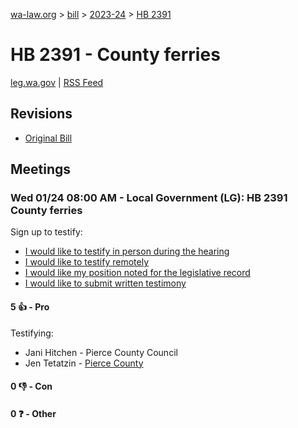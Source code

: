 [wa-law.org](/) > [bill](/bill/) > [2023-24](/bill/2023-24/) > [HB 2391](/bill/2023-24/hb/2391/)

# HB 2391 - County ferries
[leg.wa.gov](https://app.leg.wa.gov/billsummary?BillNumber=2391&Year=2023&Initiative=false) | [RSS Feed](./rss.xml)

## Revisions
* [Original Bill](1/)

## Meetings
### Wed 01/24 08:00 AM - Local Government (LG): HB 2391 County ferries
Sign up to testify:
* [I would like to testify in person during the hearing](https://app.leg.wa.gov/csi/Testifier/Add?chamber=House&mId=31774&aId=157357&caId=23515&tId=1)
* [I would like to testify remotely](https://app.leg.wa.gov/csi/Testifier/Add?chamber=House&mId=31774&aId=157357&caId=23515&tId=2)
* [I would like my position noted for the legislative record](https://app.leg.wa.gov/csi/Testifier/Add?chamber=House&mId=31774&aId=157357&caId=23515&tId=3)
* [I would like to submit written testimony](https://app.leg.wa.gov/csi/Testifier/Add?chamber=House&mId=31774&aId=157357&caId=23515&tId=4)

#### 5 👍 - Pro
Testifying:
* Jani Hitchen - Pierce County Council
* Jen Tetatzin - [Pierce County](/org/pierce_county/)

#### 0 👎 - Con

#### 0 ❓ - Other
